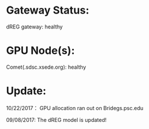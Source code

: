**Gateway Status:**
===============
dREG gateway: healthy

**GPU Node(s):**
===============
Comet(.sdsc.xsede.org): healthy

**Update:**
===============
10/22/2017： GPU allocation ran out on Bridegs.psc.edu

09/08/2017: The dREG model is updated!
